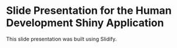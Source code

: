 # Slide Presentation for the Human Development Shiny Application
This slide presentation was built using Slidify.  

